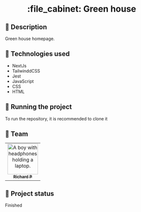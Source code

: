 <h1 align="center">:file_cabinet: Green house</h1>

## :memo: Description
Green house homepage.

## :wrench: Technologies used
* NextJs
* TailwinddCSS
* Jest
* JavaScript
* CSS
* HTML

## :rocket: Running the project
To run the repository, it is recommended to clone it

## :handshake: Team
<table>
  <tr>
    <td align="center">
      <a href="https://github.com/Richard-Passos">
        <img src="https://img.freepik.com/vetores-premium/desenho-de-desenho-animado-de-um-programador_29937-8176.jpg" width="100px;" alt="A boy with headphones holding a laptop."/><br>
        <sub>
          <b>Richard P</b>
        </sub>
      </a>
    </td>
  </tr>
</table>

## :dart: Project status
Finished
